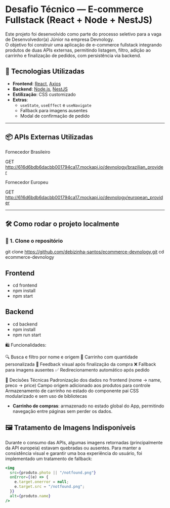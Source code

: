 # Desafio Técnico — E-commerce Fullstack (React + Node + NestJS)

Este projeto foi desenvolvido como parte do processo seletivo para a vaga de Desenvolvedor(a) Júnior na empresa Devnology.  
O objetivo foi construir uma aplicação de e-commerce fullstack integrando produtos de duas APIs externas, permitindo listagem, filtro, adição ao carrinho e finalização de pedidos, com persistência via backend.







## 🧪 Tecnologias Utilizadas

- **Frontend**: [React](https://reactjs.org/), [Axios](https://axios-http.com/)
- **Backend**: [Node.js](https://nodejs.org/), [NestJS](https://nestjs.com/)
- **Estilização**: CSS customizado
- **Extras**: 
  - `useState`, `useEffect` e `useNavigate`
  - Fallback para imagens ausentes
  - Modal de confirmação de pedido

---







## 📦 APIs Externas Utilizadas
Fornecedor Brasileiro

GET http://616d6bdb6dacbb001794ca17.mockapi.io/devnology/brazilian_provider

Fornecedor Europeu

GET http://616d6bdb6dacbb001794ca17.mockapi.io/devnology/european_provider


---







## 🛠️ Como rodar o projeto localmente

### 📁 1. Clone o repositório

git clone https://github.com/debizinha-santos/ecommerce-devnology.git
cd ecommerce-devnology

## Frontend
- cd frontend
- npm install
- npm start

## Backend
- cd backend
- npm install
- npm run start


🛍️ Funcionalidades: 

🔍 Busca e filtro por nome e origem
🧺 Carrinho com quantidade personalizada
💬 Feedback visual após finalização da compra
❌ Fallback para imagens ausentes
✅ Redirecionamento automático após pedido



📌 Decisões Técnicas
Padronização dos dados no frontend (nome → name, preco → price)
Campo origem adicionado aos produtos para controle
Armazenamento de carrinho no estado do componente pai
CSS modularizado e sem uso de bibliotecas


- **Carrinho de compras**: armazenado no estado global do App, permitindo navegação entre páginas sem perder os dados.


## 🖼️ Tratamento de Imagens Indisponíveis


Durante o consumo das APIs, algumas imagens retornadas (principalmente da API europeia) estavam quebradas ou ausentes. Para manter a consistência visual e garantir uma boa experiência do usuário, foi implementado um tratamento de fallback:

```jsx
<img
  src={produto.photo || "/notfound.png"}
  onError={(e) => {
    e.target.onerror = null;
    e.target.src = "/notfound.png";
  }}
  alt={produto.name}
/>






